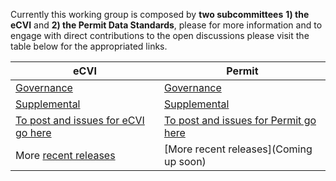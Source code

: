 Currently this working group is composed by **two subcommittees** __1) the eCVI__ and __2) the Permit Data Standards__, please for more information and to engage with direct contributions to the open discussions please visit the table below for the appropriated links.

| eCVI                                                                                          	| Permit                                                                                          	|
|-----------------------------------------------------------------------------------------------	|-------------------------------------------------------------------------------------------------	|
| [Governance](https://github.com/AAVLD-USAHA-ITStandards/eCVI/tree/master/Governance)          	| [Governance](https://github.com/AAVLD-USAHA-ITStandards/Permit/tree/main/Governance)            	|
| [Supplemental](https://github.com/AAVLD-USAHA-ITStandards/eCVI/tree/master/Supplemental)      	| [Supplemental](https://github.com/AAVLD-USAHA-ITStandards/Permit/tree/main/Supplemental)        	|
| [To post and issues for eCVI go here](https://github.com/AAVLD-USAHA-ITStandards/eCVI/issues) 	| [To post and issues for Permit go here](https://github.com/AAVLD-USAHA-ITStandards/Permit/issues) 	|
| More [recent releases](https://github.com/AAVLD-USAHA-ITStandards/eCVI/releases/tag/v2.3)     	| [More recent releases](Coming up soon)                                                          	|
